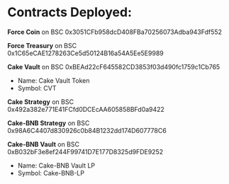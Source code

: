 # Contracts Deployed:

**Force Coin** on BSC 0x3051CFb958dcD408FBa70256073Adba943Fdf552

**Force Treasury** on BSC 0x1C65eCAE1278263Ce5d50124B16a54A5Ee5E9989

**Cake Vault** on BSC 0xBEAd22cF645582CD3853f03d490fc1759c1Cb765

- Name: Cake Vault Token  
- Symbol: CVT

**Cake Strategy** on BSC 0x492a382e771E41FCfd0DCEcAA605858BFd0a9422

**Cake-BNB Strategy** on BSC 0x98A6C4407d830926c0b84B1232dd174D607778C6

**Cake-BNB Vault** on BSC 0xB032bF3e8ef244F99741D7E177D8325d9FDE9252

- Name: Cake-BNB Vault LP
- Symbol: Cake-BNB-LP